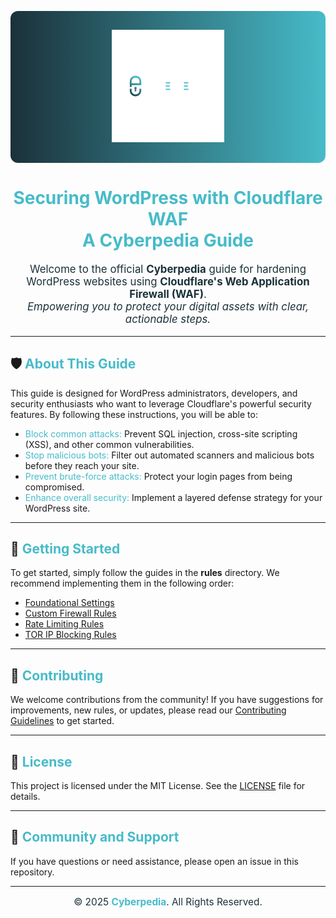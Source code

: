 <!-- Gradient Banner -->
<p align="center" style="background: linear-gradient(90deg, #1b313a 0%, #47bbc9 100%); padding: 30px 0; border-radius: 12px;">
  <img src="CYBERPEDIA Logo.png" alt="CYBERPEDIA Logo" width="180"/>
</p>

<h1 align="center" style="color:#47bbc9; font-weight: bold;">Securing WordPress with Cloudflare WAF<br/>A Cyberpedia Guide</h1>

<p align="center" style="color:#1b313a; font-size: 1.2em;">
  Welcome to the official <b>Cyberpedia</b> guide for hardening WordPress websites using <b>Cloudflare's Web Application Firewall (WAF)</b>.<br/>
  <i>Empowering you to protect your digital assets with clear, actionable steps.</i>
</p>

---

## 🛡️ <span style="color:#47bbc9">About This Guide</span>
This guide is designed for WordPress administrators, developers, and security enthusiasts who want to leverage Cloudflare's powerful security features. By following these instructions, you will be able to:

- <span style="color:#47bbc9">Block common attacks:</span> Prevent SQL injection, cross-site scripting (XSS), and other common vulnerabilities.
- <span style="color:#47bbc9">Stop malicious bots:</span> Filter out automated scanners and malicious bots before they reach your site.
- <span style="color:#47bbc9">Prevent brute-force attacks:</span> Protect your login pages from being compromised.
- <span style="color:#47bbc9">Enhance overall security:</span> Implement a layered defense strategy for your WordPress site.

---

## 🚀 <span style="color:#47bbc9">Getting Started</span>
To get started, simply follow the guides in the <b>rules</b> directory. We recommend implementing them in the following order:

- [Foundational Settings](rules/foundational-settings.md)
- [Custom Firewall Rules](rules/custom-firewall-rules.md)
- [Rate Limiting Rules](rules/rate-limiting-rules.md)
- [TOR IP Blocking Rules](rules/tor-ip-block-rules.md)

---

## 🙌 <span style="color:#47bbc9">Contributing</span>
We welcome contributions from the community! If you have suggestions for improvements, new rules, or updates, please read our [Contributing Guidelines](CONTRIBUTING.md) to get started.

---

## 📄 <span style="color:#47bbc9">License</span>
This project is licensed under the MIT License. See the [LICENSE](LICENSE) file for details.

---

## 💬 <span style="color:#47bbc9">Community and Support</span>
If you have questions or need assistance, please open an issue in this repository.

---

<p align="center" style="color:#1b313a; font-size: 1.1em;">
  © 2025 <span style="color:#47bbc9; font-weight:bold;">Cyberpedia</span>. All Rights Reserved.
</p>